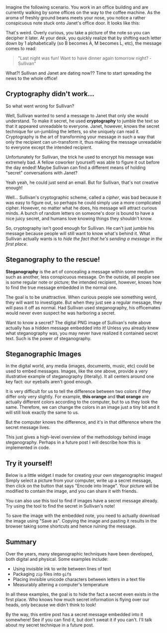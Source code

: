 Imagine the following scenario. You work in an office building and are currently walking by some offices on the way to the coffee machine. As the aroma of freshly ground beans meets your nose, you notice a rather conspicuous note stuck onto Janet's office door. It looks like this:

<article-image src="/assets/posts/steganography/sullivans-note.png" alt="Sullivan's Note" caption="MBTUO JHIUX BTGVO XBOUU PIBWF EJOOF SBHBJ OUPNP SSPXO JHIUT VMMJW BO" size="md">
</article-image>

That's weird. Overly curious, you take a picture of the note so you can decipher it later. At your desk, you quickly realize that by shifting each letter down by 1 alphabetically (so B becomes A, M becomes L, etc), the message comes to read:

> "Last night was fun! Want to have dinner again tomorrow night? -Sullivan"

What?! Sullivan and Janet are dating now?? Time to start spreading the news to the whole office!

## Cryptography didn't work...

So what went wrong for Sullivan?

Well, Sullivan wanted to send a message to Janet that only she would understand. To make it secret, he used **cryptography** to jumble the text so that it appeared unreadable to everyone. Janet, however, knows the secret technique for un-jumbling the letters, so she uniquely can read it. Cryptography is the art of transforming your message in such a way that only the recipient can un-transform it, thus making the message unreadable to everyone except the intended recipient.

Unfortunately for Sullivan, the trick he used to encrypt his message was extremely bad. A fellow coworker (yourself) was able to figure it out before the day ended! Maybe Sullivan can find a different means of holding "secret" conversations with Janet?

<side-text info>
<p>Yeah yeah, he could just send an email. But for Sullivan, that's not creative enough!</p>
</side-text>

Well... Sullivan's cryptographic scheme, called a _cipher_, was bad because it was easy to figure out, so perhaps he could simply use a more complicated cipher. However, no matter what he does, his message will attract curious minds. A bunch of random letters on someone's door is bound to have a nice juicy secret, and humans love knowing things they shouldn't know.

So, cryptography isn't good enough for Sullivan. He can't just jumble his message because people will still want to know what's behind it. What Sullivan actually wants is to _hide the fact that he's sending a message in the first place_.

## Steganography to the rescue!

**Steganography** is the art of concealing a message within some medium such as another, less conspicuous message. On the outside, all people see is some regular note or picture; the intended recipient, however, knows how to find the true message embedded in the normal one.

The goal is to be unattractive. When curious people see something weird, they will want to investigate. But when they just see a regular message, they will pass it off as normal. Had Sullivan used steganography, his officemates would never even suspect he was harboring a secret.

<major-point text="Crypography changes how the message looks. In steganography, hiding messages in plain sight is the name of the game.">
</major-point>

Want to know a secret? The digital PNG image of Sullivan's note above actually has a hidden message embedded into it! Unless you already knew what steganography was, you may never have realized it contained secret text. Such is the power of steganography.

## Steganographic Images

In the digital world, any media (images, documents, music, etc) could be used to embed messages. Images, like the one above, provide a very illustrative example of steganography (literally). It all centers around one key fact: our eyeballs aren't good enough.

It is very difficult for us to tell the difference between two colors if they differ only very slightly. For example, **<colored-text color="#d88f30">this orange</colored-text>** and **<colored-text color="#d88f31">that orange</colored-text>** are actually different colors according to the computer, but to us they look the same. Therefore, we can change the colors in an image just a tiny bit and it will still look exactly the same to us.

But the computer knows the difference, and it's in that difference where the secret message lives.

<side-text info>
<p>This just gives a high-level overview of the methodology behind image steganography. Perhaps in a future post I will describe how this is implemented in code.</p>
</side-text>

## Try it yourself!

Below is a little widget I made for creating your own steganographic images! Simply select a picture from your computer, write up a secret message, then click on the button that says "Encode into Image". Your picture will be modified to contain the image, and you can share it with friends.

You can also use this tool to find if images have a secret message already. Try using the tool to find the secret in Sullivan's note!

<image-steganographer>
</image-steganographer>

<side-text warning> 
<p>To save the image with the embedded note, you need to actually download the image using "Save as". Copying the image and pasting it results in the browser taking some shortcuts and hence ruining the message.</p>
</side-text>

## Summary

Over the years, many steganographic techniques have been developed, both digital and physical. Some examples include:

* Using invisible ink to write between lines of text
* Packaging `zip` files into `gif`s
* Placing invisible unicode characters between letters in a text file
* Measurably altering a computer's temperature

In all these examples, the goal is to hide the fact a secret even exists in the first place. Who knows how much secret information is flying over our heads, only because we didn't think to look!

By the way, this entire post has a secret message embedded into it somewhere! See if you can find it, but don't sweat it if you can't. I'll talk about my secret technique in a future post.
